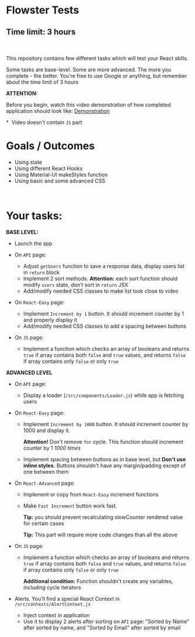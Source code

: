 # Flowster Tests 
## Time limit: 3 hours
<br/>
<br/>
This repository contains few different tasks which will test your React skills.

Some tasks are base-level. Some are more advanced. The more you complete - the better.
You're free to use Google or anything, but remember about the time limit of 3 hours

**ATTENTION:**

Before you begin, watch this video demonstration of how completed application should look like:
[Demonstration](https://youtu.be/NSKhZd-RG0s)

*&nbsp; Video doesn't contain `JS` part 

# Goals / Outcomes
- Using state 
- Using different React Hooks
- Using Material-UI makeStyles function
- Using basic and some advanced CSS

&nbsp;
# Your tasks:

**BASE LEVEL:**

- Launch the app


- On `API` page:  &nbsp;&nbsp;
  - Adjust `getUsers` function to save a response data, display users list in `return` block
  - Implement 2 sort methods. **Attention:** each sort function should modify `users` state, don't sort in `return` JSX
  - Add/modify needed CSS classes to make list look close to video


- On `React-Easy` page:
  - Implement `Increment by 1` button. It should increment counter by 1 and properly display it
  - Add/modify needed CSS classes to add a spacing between buttons


- On `JS` page:
  - Implement a function which checks an array of booleans and returns `true` if array contains both `false` and `true` values,
    and returns `false` if array contains only `false` or only `true`

**ADVANCED LEVEL**

- On `API` page:  &nbsp;&nbsp;
  - Display a loader (`/src/components/Loader.js`) while app is fetching users
  

- On `React-Easy` page:
  - Implement `Increment by 1000` button. It should increment counter by 1000 and display it.

    **Attention!** Don't remove `for` cycle. This function should increment counter by 1 *1000 times*
  - Implement spacing between buttons as in base level, but **Don't use inline styles.** Buttons shouldn't have any margin/padding except of one between them


- On `React-Advanced` page:
  - Implement or copy from `React-Easy` increment functions
  - Make `Fast Increment` button work fast.

    **Tip:** you should prevent recalculating slowCounter rendered value for certain cases

    **Tip:** This part will require more code changes than all the above


- On `JS` page:
  - Implement a function which checks an array of booleans and returns `true` if array contains both `false` and `true` values,
    and returns `false` if array contains only `false` or only `true`
    
    **Additional condition:** Function shouldn't create any variables, *including* cycle iterators


- Alerts. You'll find a special React Context in `/src/contexts/AlertContext.js`
  - Inject context in application
  - Use it to display 2 alerts after sorting on `API` page: "Sorted by Name" after sorted by name, and "Sorted by Email" after sorted by email